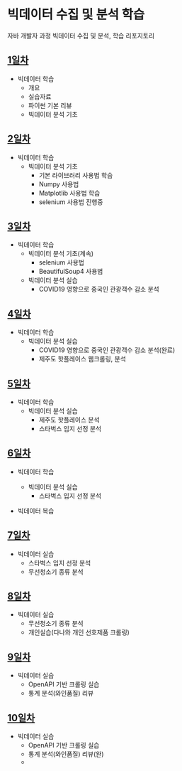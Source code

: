 # 빅데이터 수집 및 분석 학습
자바 개발자 과정 빅데이터 수집 및 분석, 학습 리포지토리

## [1일차](https://github.com/GangGnagGnag/bigdata-analysis-2024/blob/main/Day01.md)
- 빅데이터 학습
    - 개요 
    - 실습자료
    - 파이썬 기본 리뷰
    - 빅데이터 분석 기초

## [2일차](https://github.com/GangGnagGnag/bigdata-analysis-2024/blob/main/Day02.md)
- 빅데이터 학습
    - 빅데이터 분석 기초
        - 기본 라이브러리 사용법 학습
        - Numpy 사용법
        - Matplotlib 사용법 학습
        - selenium 사용법 진행중

## [3일차](https://github.com/GangGnagGnag/bigdata-analysis-2024/blob/main/Day03.md)
- 빅데이터 학습
    - 빅데이터 분석 기초(계속)
        - selenium 사용법
        - BeautifulSoup4 사용법
    - 빅데이터 분석 실습
        - COVID19 영향으로 중국인 관광객수 감소 분석 

## [4일차](https://github.com/GangGnagGnag/bigdata-analysis-2024/blob/main/Day04.md)
- 빅데이터 학습
    - 빅데이터 분석 실습
        - COVID19 영향으로 중국인 관광객수 감소 분석(완료)
        - 제주도 핫플레이스 웹크롤링, 분석


## [5일차](https://github.com/GangGnagGnag/bigdata-analysis-2024/blob/main/Day05.md)
- 빅데이터 학습
    - 빅데이터 분석 실습
        - 제주도 핫플레이스 분석
        - 스타벅스 입지 선정 분석

## [6일차](https://github.com/GangGnagGnag/bigdata-analysis-2024/blob/main/Day06.md)
- 빅데이터 학습
    - 빅데이터 분석 실습
        - 스타벅스 입지 선정 분석

- 빅데이터 복습

## [7일차](https://github.com/GangGnagGnag/bigdata-analysis-2024/blob/main/Day07.md)
- 빅데이터 실습
    - 스타벅스 입지 선정 분석
    - 무선청소기 종류 분석

## [8일차](https://github.com/GangGnagGnag/bigdata-analysis-2024/blob/main/Day07.md)
- 빅데이터 실습
    - 무선청소기 종류 분석
    - 개인실습(다나와 개인 선호제품 크롤링)

## [9일차](https://github.com/GangGnagGnag/bigdata-analysis-2024/blob/main/Day09.md)
- 빅데이터 실습
    - OpenAPI 기반 크롤링 실습
    - 통계 분석(와인품질) 리뷰
    
## [10일차](https://github.com/GangGnagGnag/bigdata-analysis-2024/blob/main/Day10.md)
- 빅데이터 실습
    - OpenAPI 기반 크롤링 실습
    - 통계 분석(와인품질) 리뷰(완)
    - 